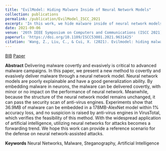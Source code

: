 ```yaml
---
title: "EvilModel: Hiding Malware Inside of Neural Network Models"
collection: publications
permalink: /publication/EvilModel_ISCC_2021
excerpt: 'In this work, we hide malware inside of neural network models without causing accuracy loss.'
date: 2021-09-06
venue: '26th IEEE Symposium on Computers and Communications (ISCC 2021)'
paperurl: 'https://doi.org/10.1109/ISCC53001.2021.9631425'
citation: 'Wang, Z., Liu, C., & Cui, X. (2021). Evilmodel: hiding malware inside of neural network models. In 2021 IEEE Symposium on Computers and Communications (ISCC) (pp. 1-7). IEEE.'
---
```


[BIB](/files/EM_ieee.bib) [Paper](https://doi.org/10.1109/ISCC53001.2021.9631425)

__Abstract__ Delivering malware covertly and evasively is critical to advanced malware campaigns. In this paper, we present a new method to covertly and evasively deliver malware through a neural network model. Neural network models are poorly explainable and have a good generalization ability. By embedding malware in neurons, the malware can be delivered covertly, with minor or no impact on the performance of neural network. Meanwhile, because the structure of the neural network model remains unchanged, it can pass the security scan of anti-virus engines. Experiments show that 36.9MB of malware can be embedded in a 178MB-AlexNet model within 1% accuracy loss, and no suspicion is raised by anti-virus engines in VirusTotal, which verifies the feasibility of this method. With the widespread application of artificial intelligence, utilizing neural networks for attacks becomes a forwarding trend. We hope this work can provide a reference scenario for the defense on neural network-assisted attacks.

__Keywords__ Neural Networks, Malware, Steganography, Artificial Intelligence
